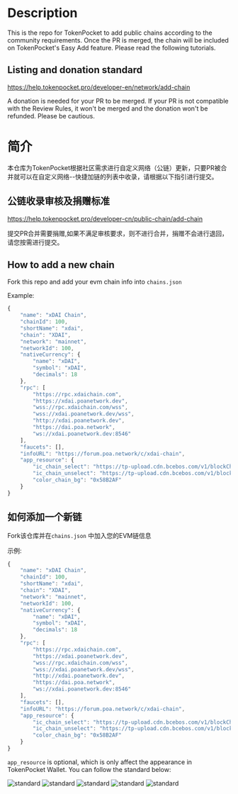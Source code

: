# Description
This is the repo for TokenPocket to add public chains according to the community requirements. Once the PR is merged, the chain will be included on TokenPocket's Easy Add feature. Please read the following tutorials.

## Listing and donation standard
https://help.tokenpocket.pro/developer-en/network/add-chain

A donation is needed for your PR to be merged. If your PR is not compatible with the Review Rules, it won't be merged and the donation won't be refunded. Please be cautious.


# 简介
本仓库为TokenPocket根据社区需求进行自定义网络（公链）更新，只要PR被合并就可以在自定义网络--快捷加链的列表中收录，请根据以下指引进行提交。

## 公链收录审核及捐赠标准
https://help.tokenpocket.pro/developer-cn/public-chain/add-chain

提交PR合并需要捐赠,如果不满足审核要求，则不进行合并，捐赠不会进行退回，请您按需进行提交。

## How to add a new chain

Fork this repo and add your evm chain info into `chains.json` 

Example:

```javascript
{
    "name": "xDAI Chain",
    "chainId": 100,
    "shortName": "xdai",
    "chain": "XDAI",
    "network": "mainnet",
    "networkId": 100,
    "nativeCurrency": {
        "name": "xDAI",
        "symbol": "xDAI",
        "decimals": 18
    },
    "rpc": [
        "https://rpc.xdaichain.com",
        "https://xdai.poanetwork.dev",
        "wss://rpc.xdaichain.com/wss",
        "wss://xdai.poanetwork.dev/wss",
        "http://xdai.poanetwork.dev",
        "https://dai.poa.network",
        "ws://xdai.poanetwork.dev:8546"
    ],
    "faucets": [],
    "infoURL": "https://forum.poa.network/c/xdai-chain",
    "app_resource": {
        "ic_chain_select": "https://tp-upload.cdn.bcebos.com/v1/blockChain/xDAI/1.png",
        "ic_chain_unselect": "https://tp-upload.cdn.bcebos.com/v1/blockChain/xDAI/0.png",
        "color_chain_bg": "0x58B2AF"
    }
}
```

## 如何添加一个新链

Fork该仓库并在`chains.json` 中加入您的EVM链信息

示例:

```javascript
{
    "name": "xDAI Chain",
    "chainId": 100,
    "shortName": "xdai",
    "chain": "XDAI",
    "network": "mainnet",
    "networkId": 100,
    "nativeCurrency": {
        "name": "xDAI",
        "symbol": "xDAI",
        "decimals": 18
    },
    "rpc": [
        "https://rpc.xdaichain.com",
        "https://xdai.poanetwork.dev",
        "wss://rpc.xdaichain.com/wss",
        "wss://xdai.poanetwork.dev/wss",
        "http://xdai.poanetwork.dev",
        "https://dai.poa.network",
        "ws://xdai.poanetwork.dev:8546"
    ],
    "faucets": [],
    "infoURL": "https://forum.poa.network/c/xdai-chain",
    "app_resource": {
        "ic_chain_select": "https://tp-upload.cdn.bcebos.com/v1/blockChain/xDAI/1.png",
        "ic_chain_unselect": "https://tp-upload.cdn.bcebos.com/v1/blockChain/xDAI/0.png",
        "color_chain_bg": "0x58B2AF"
    }
}
```



`app_resource` is optional, which is only affect the appearance in TokenPocket Wallet. You can follow the standard below:


![standard](https://tp-statics.tokenpocket.pro/images/custom-chains-standard-11.png)
![standard](https://tp-statics.tokenpocket.pro/images/custom-chains-standard-12.png)
![standard](https://tp-statics.tokenpocket.pro/images/custom-chains-standard-13.png)
![standard](https://tp-statics.tokenpocket.pro/images/custom-chains-standard-14.png)
![standard](https://tp-statics.tokenpocket.pro/images/custom-chains-standard-15.png)

